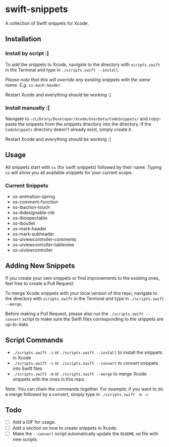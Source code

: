 # swift-snippets
A collection of Swift snippets for Xcode.

## Installation
### Install by script :]
To add the snippets to Xcode, navigate to the directory with `scripts.swift` in the Terminal and type in `./scripts.swift --install`.

*Please note that this will override any existing snippets with the same name. E.g. `ss-mark-header`.*

Restart Xcode and everything should be working :]

### Install manually :[
Navigate to `~/Library/Developer/Xcode/UserData/CodeSnippets/` and copy-paste the snippets from the snippets directory into the directory. If the `CodeSnippets` directory doesn't already exist, simply create it.

Restart Xcode and everything should be working :]

## Usage
All snippets start with `ss` (for swift snippets) followed by their name. Typing `ss` will show you all available snippets for your current scope.

### Current Snippets
- ss-animation-spring
- ss-comment-function
- ss-ibaction-touch
- ss-ibdesignable-nib
- ss-ibinspectable
- ss-iboutlet
- ss-mark-header
- ss-mark-subheader
- ss-uiviewcontroller-comments
- ss-uiviewcontroller-tableview
- ss-uiviewcontroller

## Adding New Snippets
If you create your own snippets or find improvements to the existing ones, feel free to create a Pull Request.

To merge Xcode snippets with your local version of this repo, navigate to the directory with `scripts.swift` in the Terminal and type in `./scripts.swift --merge`.

Before making a Pull Request, please also run the `./scripts.swift --convert` script to make sure the Swift files corresponding to the snippets are up-to-date.

## Script Commands
- `./scripts.swift -i` or `./scripts.swift --install` to install the snippets in Xcode
- `./scripts.swift -c` or `./scripts.swift --convert` to convert snippets into Swift files
- `./scripts.swift -m` or `./scripts.swift --merge` to merge Xcode snippets with the ones in this repo

*Note:* You can chain the commands together. For example, if you want to do a merge followed by a convert, simply type in `./scripts.swift -m -c`

## Todo
- [ ] Add a GIF for usage.
- [ ] Add a section on how to create snippets in Xcode.
- [ ] Make the `--convert` script automatically update the `README.md` file with new scripts.
